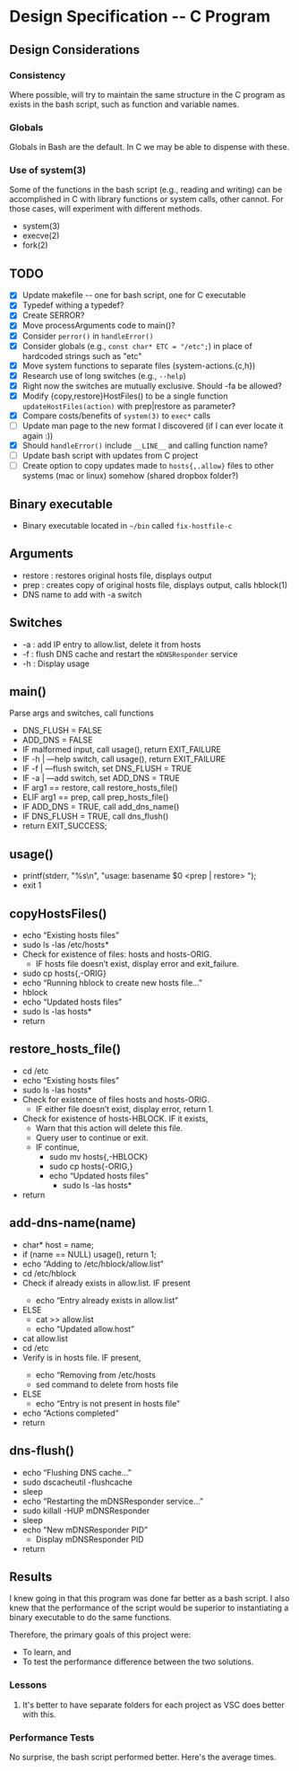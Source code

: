 # Design Specification -- C Program

## Design Considerations
### Consistency
Where possible, will try to maintain the same structure in the C program as exists in the bash script, such as function and variable names.

### Globals
Globals in Bash are the default. In C we may be able to dispense with these. 

### Use of system(3)
Some of the functions in the bash script (e.g., reading and writing) can be accomplished in C with library functions or system calls, other cannot. For those cases, will experiment with different methods.

* system(3)
* execve(2)
* fork(2)


## TODO
- [x] Update makefile -- one for bash script, one for C executable 
- [x] Typedef withing a typedef? 
- [x] Create SERROR? 
- [x] Move processArguments code to main()?
- [x] Consider `perror()` in `handleError()`
- [x] Consider globals (e.g., `const char* ETC = "/etc";`) in place of hardcoded strings such as "etc"
- [x] Move system functions to separate files (system-actions.{c,h}) 
- [x] Research use of long switches (e.g., `--help`)
- [x] Right now the switches are mutually exclusive. Should -fa be allowed?
- [x] Modify {copy,restore}HostFiles() to be a single function `updateHostFiles(action)` with prep|restore as parameter? 
- [x] Compare costs/benefits of `system(3)` to `exec*` calls
- [ ] Update man page to the new format I discovered (if I can ever locate it again :))
- [x] Should `handleError()` include `__LINE__` and calling function name?
- [ ] Update bash script with updates from C project 
- [ ] Create option to copy updates made to `hosts{,.allow}` files to other systems (mac or linux) somehow (shared dropbox folder?)

## Binary executable
* Binary executable located in `~/bin` called `fix-hostfile-c`

## Arguments
* restore : restores original hosts file, displays output
* prep : creates copy of original hosts file, displays output, calls hblock(1)
* DNS name to add with -a switch 

## Switches
* -a  : add IP entry to allow.list, delete it from hosts
* -f  : flush DNS cache and restart the `mDNSResponder` service
* -h  : Display usage

## main()
Parse args and switches, call functions
* DNS_FLUSH = FALSE
* ADD_DNS = FALSE 
* IF malformed input, call usage(), return EXIT_FAILURE
* IF -h | —help switch, call usage(), return EXIT_FAILURE
* IF -f | —flush switch, set DNS_FLUSH = TRUE
* IF -a | —add switch, set ADD_DNS = TRUE
* IF arg1 == restore, call restore_hosts_file()
* ELIF arg1 == prep, call prep_hosts_file()
* IF ADD_DNS = TRUE, call add_dns_name()
* IF DNS_FLUSH = TRUE, call dns_flush()
* return EXIT_SUCCESS; 

## usage()
* printf(stderr, "%s\n", "usage: basename $0 <ahf> <prep | restore> <DNS entry>");
* exit 1

## copyHostsFiles()
* echo “Existing hosts files”
* sudo ls -las /etc/hosts*
* Check for existence of files: hosts and hosts-ORIG.
  * IF hosts file doesn’t exist, display error and exit_failure.
* sudo cp hosts{,-ORIG}
* echo “Running hblock to create new hosts file…”
* hblock
* echo “Updated hosts files”
* sudo ls -las hosts*
* return 

## restore_hosts_file()
* cd /etc
* echo “Existing hosts files”
* sudo ls -las hosts*
* Check for existence of files hosts and hosts-ORIG.
  * IF either file doesn’t exist, display error, return 1.
* Check for existence of hosts-HBLOCK. IF it exists, 
  * Warn that this action will delete this file.
  * Query user to continue or exit.  
  * IF continue,
    * sudo mv hosts{,-HBLOCK}
    * sudo cp hosts{-ORIG,}
    * echo “Updated hosts files”
      * sudo ls -las hosts*
* return

## add-dns-name(name)
* char* host = name; 
* if (name == NULL) usage(), return 1;
* echo “Adding <name> to /etc/hblock/allow.list”
* cd /etc/hblock
* Check if <name> already exists in allow.list. IF present
  * echo “Entry <name> already exists in allow.list”
* ELSE
  * cat >> allow.list <name>
  * echo “Updated allow.host”
* cat allow.list
* cd /etc
* Verify <name> is in hosts file.  IF present,
  * echo “Removing <name> from /etc/hosts
  * sed command to delete <name> from hosts file
* ELSE
  * echo “Entry <name> is not present in hosts file”
* echo “Actions completed”
* return  

## dns-flush()
* echo “Flushing DNS cache…”
* sudo dscacheutil -flushcache
* sleep
* echo “Restarting  the mDNSResponder service…”
* sudo killall -HUP mDNSResponder
* sleep
* echo “New mDNSResponder PID” 
  * Display mDNSResponder PID
* return

## Results
I knew going in that this program was done far better as a bash script. I also knew that the performance of the script would be superior to instantiating a binary executable to do the same functions. 

Therefore, the primary goals of this project were:
* To learn, and
* To test the performance difference between the two solutions.

### Lessons 
1. It's better to have separate folders for each project as VSC does better with this.

### Performance Tests
No surprise, the bash script performed better. Here's the average times.
